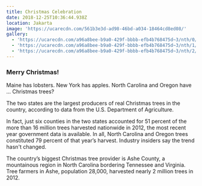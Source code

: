 ```yaml
---
title: Christmas Celebration
date: 2018-12-25T10:36:44.938Z
location: Jakarta
image: 'https://ucarecdn.com/561b3e3d-ad98-46bd-a034-18464cd8ed08/'
gallery:
  - 'https://ucarecdn.com/a96a8bee-b9a0-429f-bbbb-efb4b768475d~3/nth/0/'
  - 'https://ucarecdn.com/a96a8bee-b9a0-429f-bbbb-efb4b768475d~3/nth/1/'
  - 'https://ucarecdn.com/a96a8bee-b9a0-429f-bbbb-efb4b768475d~3/nth/2/'
---
```


### Merry Christmas!

Maine has lobsters. New York has apples. North Carolina and Oregon have … Christmas trees?

The two states are the largest producers of real Christmas trees in the country, according to data from the U.S. Department of Agriculture.

In fact, just six counties in the two states accounted for 51 percent of the more than 16 million trees harvested nationwide in 2012, the most recent year government data is available. In all, North Carolina and Oregon trees constituted 79 percent of that year’s harvest. Industry insiders say the trend hasn't changed.

The country’s biggest Christmas tree provider is Ashe County, a mountainous region in North Carolina bordering Tennessee and Virginia. Tree farmers in Ashe, population 28,000, harvested nearly 2 million trees in 2012.
